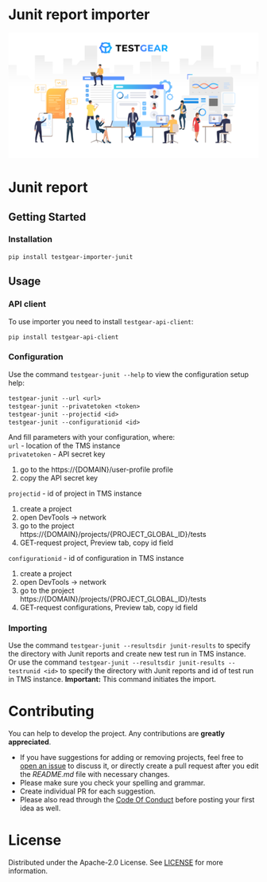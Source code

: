 # Junit report importer
![Test Gear](https://raw.githubusercontent.com/testgear-tms/importers/main/images/banner.png)

# Junit report

## Getting Started

### Installation
```
pip install testgear-importer-junit
```

## Usage

### API client

To use importer you need to install `testgear-api-client`:
```
pip install testgear-api-client
```

### Configuration

Use the command `testgear-junit --help` to view the configuration setup help:
```
testgear-junit --url <url>
testgear-junit --privatetoken <token>
testgear-junit --projectid <id>
testgear-junit --configurationid <id>
```

And fill parameters with your configuration, where:  
`url` - location of the TMS instance  
`privatetoken` - API secret key  

1. go to the https://{DOMAIN}/user-profile profile  
2. copy the API secret key

`projectid` - id of project in TMS instance

1. create a project
2. open DevTools -> network
3. go to the project https://{DOMAIN}/projects/{PROJECT_GLOBAL_ID}/tests
4. GET-request project, Preview tab, copy id field  

`configurationid` - id of configuration in TMS instance  

1. create a project  
2. open DevTools -> network  
3. go to the project https://{DOMAIN}/projects/{PROJECT_GLOBAL_ID}/tests  
4. GET-request configurations, Preview tab, copy id field 

### Importing

Use the command `testgear-junit --resultsdir junit-results` to specify the directory with Junit reports and create new test run in TMS instance.  
Or use the command `testgear-junit --resultsdir junit-results --testrunid <id>` to specify the directory with Junit reports and id of test run in TMS instance.
**Important:** This command initiates the import.

# Contributing

You can help to develop the project. Any contributions are **greatly appreciated**.

* If you have suggestions for adding or removing projects, feel free to [open an issue](https://github.com/testgear-tms/importers/issues/new) to discuss it, or directly create a pull request after you edit the *README.md* file with necessary changes.
* Please make sure you check your spelling and grammar.
* Create individual PR for each suggestion.
* Please also read through the [Code Of Conduct](https://github.com/testgear-tms/importers/blob/master/CODE_OF_CONDUCT.md) before posting your first idea as well.

# License

Distributed under the Apache-2.0 License. See [LICENSE](https://github.com/testgear-tms/importers/blob/master/LICENSE.md) for more information.

